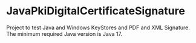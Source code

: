 # JavaPkiDigitalCertificateSignature

Project to test Java and Windows KeyStores and PDF and XML Signature. The minimum required Java version is Java 17.
